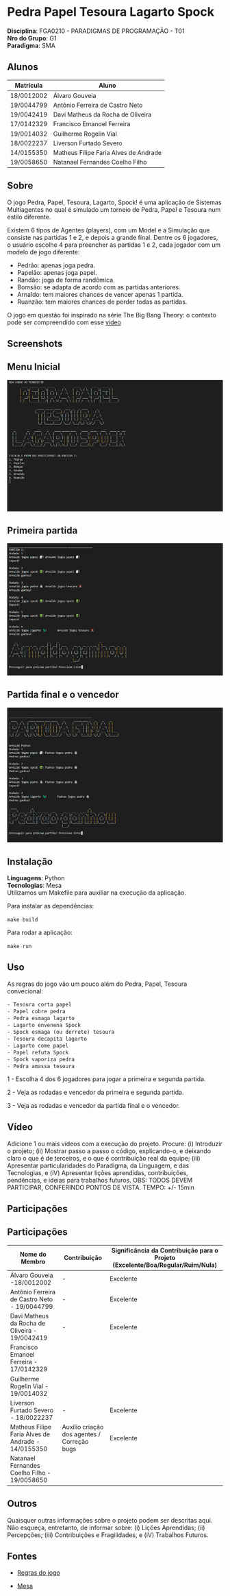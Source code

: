 # Pedra Papel Tesoura Lagarto Spock

**Disciplina**: FGA0210 - PARADIGMAS DE PROGRAMAÇÃO - T01 <br>
**Nro do Grupo**: G1<br>
**Paradigma**: SMA<br>

## Alunos
|Matrícula | Aluno |
| -- | -- |
| 18/0012002 |  Álvaro Gouveia |
| 19/0044799 |  Antônio Ferreira de Castro Neto |
| 19/0042419 |  Davi Matheus da Rocha de Oliveira |
| 17/0142329 |  Francisco Emanoel Ferreira |
| 19/0014032 |  Guilherme Rogelin Vial |
| 18/0022237 |  Liverson Furtado Severo |
| 14/0155350 |  Matheus Filipe Faria Alves de Andrade |
| 19/0058650 |  Natanael Fernandes Coelho Filho |

## Sobre 
O jogo Pedra, Papel, Tesoura, Lagarto, Spock! é uma aplicação de Sistemas Multiagentes no qual é simulado um torneio de Pedra, Papel e Tesoura num estilo diferente.

Existem 6 tipos de Agentes (players), com um Model e a Simulação que consiste nas partidas 1 e 2, e depois a grande final. Dentre os 6 jogadores, o usuário escolhe 4 para preencher as partidas 1 e 2, cada jogador com um modelo de jogo diferente:

- Pedrão: apenas joga pedra.
- Papelão: apenas joga papel.
- Randão: joga de forma randômica.
- Bomsão: se adapta de acordo com as partidas anteriores.
- Arnaldo: tem maiores chances de vencer apenas 1 partida.
- Ruanzão: tem maiores chances de perder todas as partidas.


O jogo em questão foi inspirado na série The Big Bang Theory: o contexto pode ser compreendido com esse [vídeo](https://youtu.be/7QiiFEbGYnQ?t=86)

## Screenshots
## Menu Inicial
![image1](imgs/1.png)

## Primeira partida
![image2](imgs/2.png)

## Partida final e o vencedor
![image3](imgs/3.png)

## Instalação 
**Linguagens**: Python<br>
**Tecnologias**: Mesa<br>
Utilizamos um Makefile para auxiliar na execução da aplicação.

Para instalar as dependências:

```make build```

Para rodar a aplicação:

```make run```

## Uso 

As regras do jogo vão um pouco além do Pedra, Papel, Tesoura convecional:

```
- Tesoura corta papel
- Papel cobre pedra
- Pedra esmaga lagarto
- Lagarto envenena Spock
- Spock esmaga (ou derrete) tesoura
- Tesoura decapita lagarto
- Lagarto come papel
- Papel refuta Spock
- Spock vaporiza pedra
- Pedra amassa tesoura
```

1 - Escolha 4 dos 6 jogadores para jogar a primeira e segunda partida.

2 - Veja as rodadas e vencedor da primeira e segunda partida.

3 - Veja as rodadas e vencedor da partida final e o vencedor.

## Vídeo
Adicione 1 ou mais vídeos com a execução do projeto.
Procure: 
(i) Introduzir o projeto;
(ii) Mostrar passo a passo o código, explicando-o, e deixando claro o que é de terceiros, e o que é contribuição real da equipe;
(iii) Apresentar particularidades do Paradigma, da Linguagem, e das Tecnologias, e
(iV) Apresentar lições aprendidas, contribuições, pendências, e ideias para trabalhos futuros.
OBS: TODOS DEVEM PARTICIPAR, CONFERINDO PONTOS DE VISTA.
TEMPO: +/- 15min

## Participações
## Participações
| Nome do Membro                           | Contribuição                                         | Significância da Contribuição para o Projeto (Excelente/Boa/Regular/Ruim/Nula) |
| ---------------------------------------- | ---------------------------------------------------- | ------------------------------------------------------------------------------ |
| Álvaro Gouveia -18/0012002		                                   | - | Excelente | 
| Antônio Ferreira de Castro Neto - 19/0044799|  - | Excelente                                                                            |
| Davi Matheus da Rocha de Oliveira - 19/0042419	         |   -  | Excelente                                                                            |
| Francisco Emanoel Ferreira   - 17/0142329	              |    |  |
|Guilherme Rogelin Vial	- 19/0014032	    |    |   |
| Liverson Furtado Severo	- 18/0022237    | - | Excelente                                                                         |
| Matheus Filipe Faria Alves de Andrade	- 14/0155350	 |  Auxílio criação dos agentes / Correção bugs   |  Excelente   |
| Natanael Fernandes Coelho Filho	- 19/0058650	                 |     |            |

## Outros 
Quaisquer outras informações sobre o projeto podem ser descritas aqui. Não esqueça, entretanto, de informar sobre:
(i) Lições Aprendidas;
(ii) Percepções;
(iii) Contribuições e Fragilidades, e
(iV) Trabalhos Futuros.

## Fontes
- [Regras do jogo](https://pt.wikipedia.org/wiki/Pedra-papel-tesoura-lagarto-Spock)

- [Mesa](https://mesa.readthedocs.io/en/stable/)
